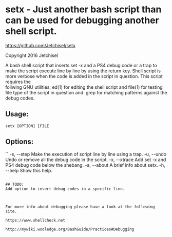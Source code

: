 # setx - Just another bash script than can be used for debugging another shell script.

https://github.com/Jetchisel/setx

Copyright 2016 Jetchisel

A bash shell script that inserts set -x and a PS4 debug code
or a trap to make the script execute line by line by using
the return key. Shell script is  more verbose when the code
is added in the script in question. This script  requires the  
follwing  GNU utilities, ed(1) for editing the shell script and
file(1)  for  testing  file type of the script in question and.
grep for matching patterns against the debug codes.


## Usage:
```
setx [OPTION] [FILE
```

## Options:
``
-s, --step     Make the execution of script line by line using a trap.
-u, --undo     Undo or remove all the debug code in the script.
-x, --xtrace   Add set -x and PS4 debug code below the shebang.
-a, --about    A brief info about setx.
-h, --help     Show this help.
```

## TODO:
Add option to insert debug codes in a specific line.



For more info about debugging please have a look at the following site.

https://www.shellcheck.net

http://mywiki.wooledge.org/BashGuide/Practices#Debugging
